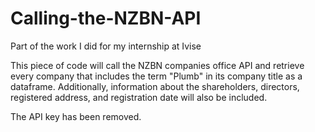 # Calling-the-NZBN-API
Part of the work I did for my internship at Ivise

This piece of code will call the NZBN companies office API and retrieve every company that includes the term "Plumb" in its company title as a dataframe. Additionally, information about the shareholders, directors, registered address, and registration date will also be included.

The API key has been removed.
